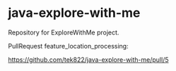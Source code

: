 # java-explore-with-me
Repository for ExploreWithMe project.

PullRequest feature_location_processing:

https://github.com/tek822/java-explore-with-me/pull/5
